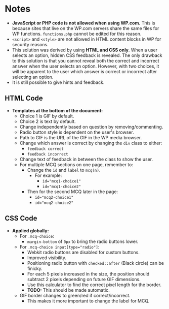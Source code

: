 
# Notes

- **JavaScript or PHP code is not allowed when using WP.com.** This is because sites that live on the WP.com servers share the same files for WP functions. `functions.php` cannot be edited for this reason.
- `<script>` and `<style>` are not allowed in HTML content blocks in WP for security reasons.
- This solution was derived by using **HTML and CSS only**. When a user selects an option, hidden CSS feedback is revealed. The only drawback to this solution is that you cannot reveal both the correct and incorrect answer when the user selects an option. However, with two choices, it will be apparent to the user which answer is correct or incorrect after selecting an option.
- It is still possible to give hints and feedback.

## HTML Code

- **Templates at the bottom of the document:**
  - Choice 1 is GIF by default.
  - Choice 2 is text by default.
  - Change independently based on question by removing/commenting.
  - Radio button style is dependent on the user's browser.
  - Path to GIF is the URL of the GIF in the WP media browser.
  - Change which answer is correct by changing the `div` class to either:
    - `feedback correct`
    - `feedback incorrect`
  - Change text of feedback in between the class to show the user.
  - For multiple MCQ sections on one page, remember to:
    - Change the `id` and `label` to `mcq(n)`.
      - For example:
        - `id="mcq1-choice1"`
        - `id="mcq1-choice2"`
    - Then for the second MCQ later in the page:
        - `id="mcq2-choice1"`
        - `id="mcq2-choice2"`

## CSS Code

- **Applied globally:**
  - For `.mcq-choice`:
    - `margin-bottom` of `0px` to bring the radio buttons lower.
  - For `.mcq-choice input[type="radio"]`:
    - Webkit radio buttons are disabled for custom buttons.
    - Improved visibility.
    - Positioning radio button with `checked::after` (Black circle) can be finicky.
    - For each 5 pixels increased in the size, the position should subtract 2 pixels depending on future GIF dimensions.
    - Use this calculator to find the correct pixel length for the border.
    - **TODO:** This should be made automatic.
  - GIF border changes to green/red if correct/incorrect.
    - This makes it more important to change the label for MCQ.
